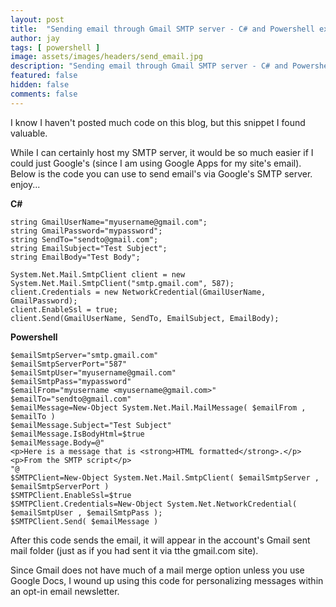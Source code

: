 ```yaml
---
layout: post
title:  "Sending email through Gmail SMTP server - C# and Powershell examples"
author: jay
tags: [ powershell ]
image: assets/images/headers/send_email.jpg
description: "Sending email through Gmail SMTP server - C# and Powershell examples"
featured: false
hidden: false
comments: false
---
```


<p>I know I haven't posted much code on this blog, but this snippet I found valuable.</p>
<p>While I can certainly host my SMTP server, it would be so much easier if I could just Google's (since I am using Google Apps for my site's email). Below is the code you can use to send email's via Google's SMTP server. enjoy...</p>

<p><b>C#</b></p>

    string GmailUserName="myusername@gmail.com";
    string GmailPassword="mypassword";
    string SendTo="sendto@gmail.com";
    string EmailSubject="Test Subject";
    string EmailBody="Test Body";

    System.Net.Mail.SmtpClient client = new System.Net.Mail.SmtpClient("smtp.gmail.com", 587);
    client.Credentials = new NetworkCredential(GmailUserName, GmailPassword);
    client.EnableSsl = true;
    client.Send(GmailUserName, SendTo, EmailSubject, EmailBody);

<p><b>Powershell</b></p>

    $emailSmtpServer="smtp.gmail.com"
    $emailSmtpServerPort="587"
    $emailSmtpUser="myusername@gmail.com"
    $emailSmtpPass="mypassword"
    $emailFrom="myusername <myusername@gmail.com>"
    $emailTo="sendto@gmail.com" 
    $emailMessage=New-Object System.Net.Mail.MailMessage( $emailFrom , $emailTo )
    $emailMessage.Subject="Test Subject"
    $emailMessage.IsBodyHtml=$true
    $emailMessage.Body=@"
    <p>Here is a message that is <strong>HTML formatted</strong>.</p>
    <p>From the SMTP script</p>
    "@
    $SMTPClient=New-Object System.Net.Mail.SmtpClient( $emailSmtpServer , $emailSmtpServerPort )
    $SMTPClient.EnableSsl=$true
    $SMTPClient.Credentials=New-Object System.Net.NetworkCredential( $emailSmtpUser , $emailSmtpPass );
    $SMTPClient.Send( $emailMessage )

<p>After this code sends the email, it will appear in the account's Gmail sent mail folder (just as if you had sent it via tthe gmail.com site).</p>
<p>Since Gmail does not have much of a mail merge option unless you use Google Docs, I wound up using this code for personalizing messages within an opt-in email newsletter.</p>
   